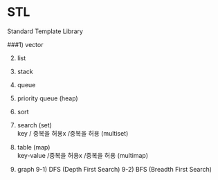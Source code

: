 # STL
Standard Template Library


###1) vector

2) list

3) stack

4) queue

5) priority queue (heap)

6) sort

7) search (set)  
key / 중복을 허용x /중복을 허용 (multiset)

8) table (map)   
key-value /중복을 허용x /중복을 허용 (multimap)

9) graph
9-1) DFS (Depth First Search)
9-2) BFS (Breadth First Search)


